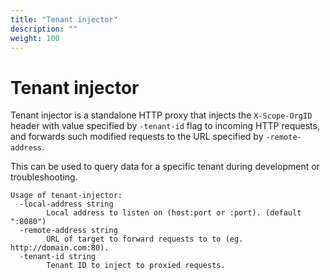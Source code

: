 ```yaml
---
title: "Tenant injector"
description: ""
weight: 100
---
```


# Tenant injector

Tenant injector is a standalone HTTP proxy that injects the `X-Scope-OrgID` header with value specified by `-tenant-id` flag to incoming HTTP requests, and forwards such modified requests to the URL specified by `-remote-address`.

This can be used to query data for a specific tenant during development or troubleshooting.

```
Usage of tenant-injector:
  -local-address string
    	Local address to listen on (host:port or :port). (default ":8080")
  -remote-address string
    	URL of target to forward requests to to (eg. http://domain.com:80).
  -tenant-id string
    	Tenant ID to inject to proxied requests.
```
